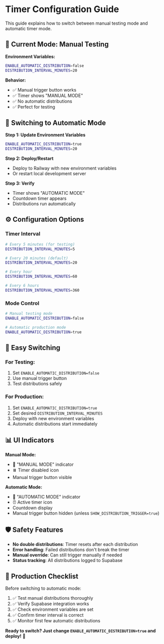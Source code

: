 # Timer Configuration Guide

This guide explains how to switch between manual testing mode and automatic timer mode.

## 🧪 Current Mode: Manual Testing

**Environment Variables:**
```bash
ENABLE_AUTOMATIC_DISTRIBUTION=false
DISTRIBUTION_INTERVAL_MINUTES=20
```

**Behavior:**
- ✅ Manual trigger button works
- ✅ Timer shows "MANUAL MODE"
- ✅ No automatic distributions
- ✅ Perfect for testing

## 🚀 Switching to Automatic Mode

**Step 1: Update Environment Variables**
```bash
ENABLE_AUTOMATIC_DISTRIBUTION=true
DISTRIBUTION_INTERVAL_MINUTES=20
```

**Step 2: Deploy/Restart**
- Deploy to Railway with new environment variables
- Or restart local development server

**Step 3: Verify**
- Timer shows "AUTOMATIC MODE"
- Countdown timer appears
- Distributions run automatically

## ⚙️ Configuration Options

### Timer Interval
```bash
# Every 5 minutes (for testing)
DISTRIBUTION_INTERVAL_MINUTES=5

# Every 20 minutes (default)
DISTRIBUTION_INTERVAL_MINUTES=20

# Every hour
DISTRIBUTION_INTERVAL_MINUTES=60

# Every 6 hours
DISTRIBUTION_INTERVAL_MINUTES=360
```

### Mode Control
```bash
# Manual testing mode
ENABLE_AUTOMATIC_DISTRIBUTION=false

# Automatic production mode
ENABLE_AUTOMATIC_DISTRIBUTION=true
```

## 🔄 Easy Switching

### For Testing:
1. Set `ENABLE_AUTOMATIC_DISTRIBUTION=false`
2. Use manual trigger button
3. Test distributions safely

### For Production:
1. Set `ENABLE_AUTOMATIC_DISTRIBUTION=true`
2. Set desired `DISTRIBUTION_INTERVAL_MINUTES`
3. Deploy with new environment variables
4. Automatic distributions start immediately

## 📊 UI Indicators

**Manual Mode:**
- 🧪 "MANUAL MODE" indicator
- ⏸️ Timer disabled icon
- Manual trigger button visible

**Automatic Mode:**
- 🚀 "AUTOMATIC MODE" indicator
- ⏰ Active timer icon
- Countdown display
- Manual trigger button hidden (unless `SHOW_DISTRIBUTION_TRIGGER=true`)

## 🛡️ Safety Features

- **No double distributions**: Timer resets after each distribution
- **Error handling**: Failed distributions don't break the timer
- **Manual override**: Can still trigger manually if needed
- **Status tracking**: All distributions logged to Supabase

## 🚀 Production Checklist

Before switching to automatic mode:

1. ✅ Test manual distributions thoroughly
2. ✅ Verify Supabase integration works
3. ✅ Check environment variables are set
4. ✅ Confirm timer interval is correct
5. ✅ Monitor first few automatic distributions

**Ready to switch? Just change `ENABLE_AUTOMATIC_DISTRIBUTION=true` and deploy!** 🎉
